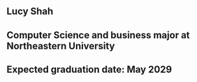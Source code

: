 
## Lucy Shah
## Computer Science and business major at Northeastern University
## Expected graduation date: May 2029